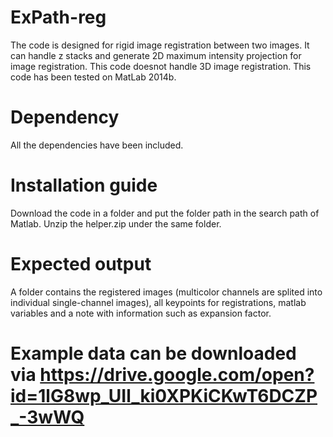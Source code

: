# ExPath-reg
The code is designed for rigid image registration between two images. It can handle z stacks and generate 2D maximum intensity projection for image registration. This code doesnot handle 3D image registration.
This code has been tested on MatLab 2014b.
# Dependency
All the dependencies have been included.
# Installation guide
Download the code in a folder and put the folder path in the search path of Matlab. Unzip the helper.zip under the same folder.
# Expected output
A folder contains the registered images (multicolor channels are splited into individual single-channel images), all keypoints for registrations, matlab variables and a note with information such as expansion factor. 
# Example data can be downloaded via https://drive.google.com/open?id=1lG8wp_UIl_ki0XPKiCKwT6DCZP_-3wWQ
